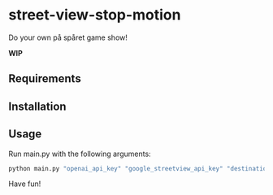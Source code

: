 # street-view-stop-motion
Do your own på spåret game show! 

**WIP**

## Requirements

## Installation

## Usage
Run main.py with the following arguments:
```bash
python main.py "openai_api_key" "google_streetview_api_key" "destination_city"
```

Have fun!
